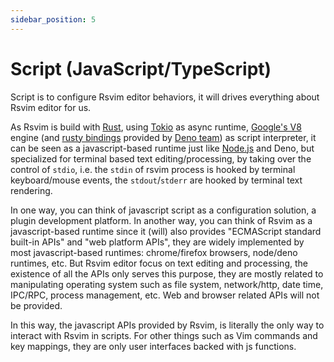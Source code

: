 ```yaml
---
sidebar_position: 5
---
```


# Script (JavaScript/TypeScript)

Script is to configure Rsvim editor behaviors, it will drives everything about Rsvim editor for us.

As Rsvim is build with [Rust](https://www.rust-lang.org/), using [Tokio](https://tokio.rs/) as async runtime, [Google's V8](https://v8.dev/) engine (and [rusty bindings](https://github.com/denoland/rusty_v8) provided by [Deno team](https://deno.com/)) as script interpreter, it can be seen as a javascript-based runtime just like [Node.js](https://nodejs.org/en) and Deno, but specialized for terminal based text editing/processing, by taking over the control of `stdio`, i.e. the `stdin` of rsvim process is hooked by terminal keyboard/mouse events, the `stdout`/`stderr` are hooked by terminal text rendering.

In one way, you can think of javascript script as a configuration solution, a plugin development platform. In another way, you can think of Rsvim as a javascript-based runtime since it (will) also provides "ECMAScript standard built-in APIs" and "web platform APIs", they are widely implemented by most javascript-based runtimes: chrome/firefox browsers, node/deno runtimes, etc. But Rsvim editor focus on text editing and processing, the existence of all the APIs only serves this purpose, they are mostly related to manipulating operating system such as file system, network/http, date time, IPC/RPC, process management, etc. Web and browser related APIs will not be provided.

In this way, the javascript APIs provided by Rsvim, is literally the only way to interact with Rsvim in scripts. For other things such as Vim commands and key mappings, they are only user interfaces backed with js functions.
